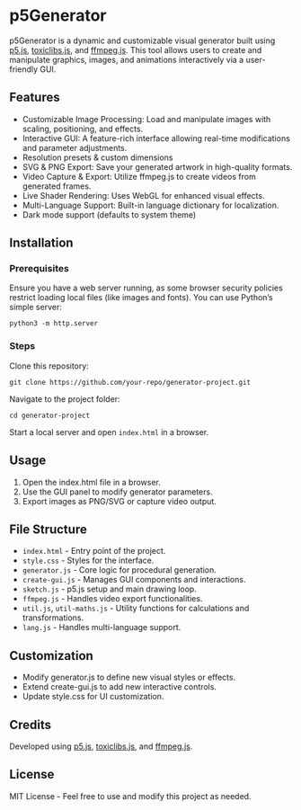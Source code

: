 # p5Generator
 
p5Generator is a dynamic and customizable visual generator built using [p5.js](https://p5js.org/), [toxiclibs.js](https://github.com/hapticdata/toxiclibsjs), and [ffmpeg.js](https://github.com/ffmpegwasm/ffmpeg.wasm). This tool allows users to create and manipulate graphics, images, and animations interactively via a user-friendly GUI.

## Features

- Customizable Image Processing: Load and manipulate images with scaling, positioning, and effects.
- Interactive GUI: A feature-rich interface allowing real-time modifications and parameter adjustments.
- Resolution presets & custom dimensions
- SVG & PNG Export: Save your generated artwork in high-quality formats.
- Video Capture & Export: Utilize ffmpeg.js to create videos from generated frames.
- Live Shader Rendering: Uses WebGL for enhanced visual effects.
- Multi-Language Support: Built-in language dictionary for localization.
- Dark mode support (defaults to system theme)

## Installation

### Prerequisites
Ensure you have a web server running, as some browser security policies restrict loading local files (like images and fonts). You can use Python’s simple server:

`python3 -m http.server`

### Steps
Clone this repository:

`git clone https://github.com/your-repo/generator-project.git`

Navigate to the project folder:

`cd generator-project`

Start a local server and open `index.html` in a browser.

## Usage
1. Open the index.html file in a browser.
2. Use the GUI panel to modify generator parameters.
3. Export images as PNG/SVG or capture video output.

## File Structure
- `index.html` - Entry point of the project.
- `style.css` - Styles for the interface.
- `generator.js` - Core logic for procedural generation.
- `create-gui.js` - Manages GUI components and interactions.
- `sketch.js` - p5.js setup and main drawing loop.
- `ffmpeg.js` - Handles video export functionalities.
- `util.js`, `util-maths.js` - Utility functions for calculations and transformations.
- `lang.js` - Handles multi-language support.

## Customization
- Modify generator.js to define new visual styles or effects.
- Extend create-gui.js to add new interactive controls.
- Update style.css for UI customization.

## Credits
Developed using [p5.js](https://p5js.org/), [toxiclibs.js](https://github.com/hapticdata/toxiclibsjs), and [ffmpeg.js](https://github.com/ffmpegwasm/ffmpeg.wasm).

## License
MIT License - Feel free to use and modify this project as needed.